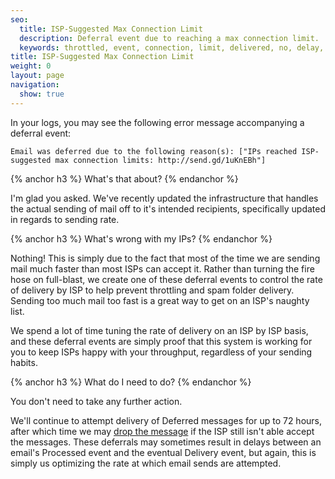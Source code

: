 ```yaml
---
seo:
  title: ISP-Suggested Max Connection Limit
  description: Deferral event due to reaching a max connection limit.
  keywords: throttled, event, connection, limit, delivered, no, delay, throttle, processed, IPS, available, per-domain, connetion, IPs were throttled by recipient server, IPs reached ISP-suggested hourly limits, IPs reached ISP-suggested max connection limits http://send.gd/1uKnEBh, suggested, hourly, max, limits
title: ISP-Suggested Max Connection Limit
weight: 0
layout: page
navigation:
  show: true
---
```


In your logs, you may see the following error message accompanying a deferral event:


`Email was deferred due to the following reason(s): ["IPs reached ISP-suggested max connection limits: http://send.gd/1uKnEBh"]`

{% anchor h3 %}
What's that about?
{% endanchor %}

I'm glad you asked. We've recently updated the infrastructure that handles the actual sending of mail off to it's intended recipients, specifically updated in regards to sending rate.

{% anchor h3 %}
What's wrong with my IPs?
{% endanchor %}

Nothing! This is simply due to the fact that most of the time we are sending mail much faster than most ISPs can accept it. Rather than turning the fire hose on full-blast, we create one of these deferral events to control the rate of delivery by ISP to help prevent throttling and spam folder delivery. Sending too much mail too fast is a great way to get on an ISP's naughty list.  

We spend a lot of time tuning the rate of delivery on an ISP by ISP basis, and these deferral events are simply proof that this system is working for you to keep ISPs happy with your throughput, regardless of your sending habits.

{% anchor h3 %}
What do I need to do?
{% endanchor %}

You don't need to take any further action.

We'll continue to attempt delivery of Deferred messages for up to 72 hours, after which time we may [drop the message]({{root_url}}/Classroom/Deliver/Undeliverable_Email/my_emails_are_being_dropped.html) if the ISP still isn't able accept the messages. These deferrals may sometimes result in delays between an email's Processed event and the eventual Delivery event, but again, this is simply us optimizing the rate at which email sends are attempted.
